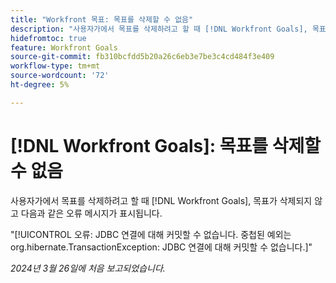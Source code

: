 ```yaml
---
title: "Workfront 목표: 목표를 삭제할 수 없음"
description: "사용자가에서 목표를 삭제하려고 할 때 [!DNL Workfront Goals], 목표가 삭제되지 않고 사용자에게 오류 메시지가 표시됩니다."
hidefromtoc: true
feature: Workfront Goals
source-git-commit: fb310bcfdd5b20a26c6eb3e7be3c4cd484f3e409
workflow-type: tm+mt
source-wordcount: '72'
ht-degree: 5%

---
```



# [!DNL Workfront Goals]: 목표를 삭제할 수 없음

사용자가에서 목표를 삭제하려고 할 때 [!DNL Workfront Goals], 목표가 삭제되지 않고 다음과 같은 오류 메시지가 표시됩니다.

&quot;[!UICONTROL 오류: JDBC 연결에 대해 커밋할 수 없습니다. 중첩된 예외는 org.hibernate.TransactionException: JDBC 연결에 대해 커밋할 수 없습니다.]&quot;

_2024년 3월 26일에 처음 보고되었습니다._



